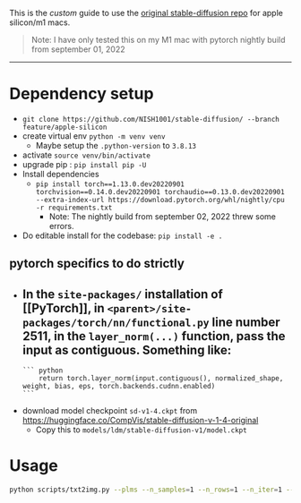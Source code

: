 This is the *custom* guide to use the [original stable-diffusion repo](https://github.com/CompVis/stable-diffusion) for apple silicon/m1 macs.

> Note: I have only tested this on my M1 mac with pytorch nightly build from september 01, 2022

---

# Dependency setup

- `git clone https://github.com/NISH1001/stable-diffusion/ --branch feature/apple-silicon`
- create virtual env `python -m venv venv`
	- Maybe setup the `.python-version` to `3.8.13`
- activate `source venv/bin/activate`
- upgrade pip : `pip install pip -U`
- Install dependencies
	- `pip install torch==1.13.0.dev20220901 torchvision==0.14.0.dev20220901 torchaudio==0.13.0.dev20220901 --extra-index-url https://download.pytorch.org/whl/nightly/cpu -r requirements.txt`
	    - Note: The nightly build from september 02, 2022 threw some errors.
- Do editable install for the codebase: `pip install -e .`


## pytorch specifics to do strictly
- In the `site-packages/` installation of [[PyTorch]], in `<parent>/site-packages/torch/nn/functional.py` line number **2511**, in the `layer_norm(...)` function, pass the input as contiguous. Something like:
	-
	  ``` python
	  	  return torch.layer_norm(input.contiguous(), normalized_shape, weight, bias, eps, torch.backends.cudnn.enabled)
	  ```

- download model checkpoint `sd-v1-4.ckpt` from https://huggingface.co/CompVis/stable-diffusion-v-1-4-original
	- Copy this to `models/ldm/stable-diffusion-v1/model.ckpt`

# Usage

```bash
python scripts/txt2img.py --plms --n_samples=1 --n_rows=1 --n_iter=1 --prompt "Existential crises guy"
```
